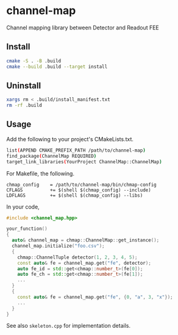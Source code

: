 # channel-map

Channel mapping library between Detector and Readout FEE

## Install

```sh
cmake -S . -B .build
cmake --build .build --target install
```

## Uninstall

```sh
xargs rm < .build/install_manifest.txt
rm -rf .build
```

## Usage


Add the following to your project's CMakeLists.txt.

```sh
list(APPEND CMAKE_PREFIX_PATH /path/to/channel-map)
find_package(ChannelMap REQUIRED)
target_link_libraries(YourProject ChannelMap::ChannelMap)
```

For Makefile, the following.

```make
chmap_config	= /path/to/channel-map/bin/chmap-config
CFLAGS			+= $(shell $(chmap_config) --include)
LDFLAGS			+= $(shell $(chmap_config) --libs)
```

In your code,

```cpp
#include <channel_map.hpp>

your_function()
{
  auto& channel_map = chmap::ChannelMap::get_instance();
  channel_map.initialize("foo.csv");
  {
    chmap::ChannelTuple detector(1, 2, 3, 4, 5);
    const auto& fe = channel_map.get("fe", detector);
    auto fe_id = std::get<chmap::number_t>(fe[0]);
    auto fe_ch = std::get<chmap::number_t>(fe[1]);
	...
  }
  {
    const auto& fe = channel_map.get("fe", {0, "a", 3, "x"});
    ...
  }
}
```

See also `skeleton.cpp` for implementation details.
